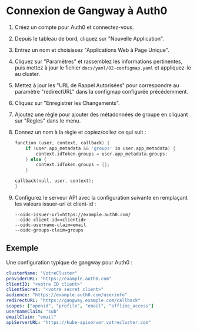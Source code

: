 # Connexion de Gangway à Auth0

1. Créez un compte pour Auth0 et connectez-vous.
2. Depuis le tableau de bord, cliquez sur "Nouvelle Application".
3. Entrez un nom et choisissez "Applications Web à Page Unique".
4. Cliquez sur "Paramètres" et rassemblez les informations pertinentes, puis mettez à jour le fichier `docs/yaml/02-configmap.yaml` et appliquez-le au cluster.
5. Mettez à jour les "URL de Rappel Autorisées" pour correspondre au paramètre "redirectURL" dans la configmap configurée précédemment.
6. Cliquez sur "Enregistrer les Changements".
7. Ajoutez une règle pour ajouter des métadonnées de groupe en cliquant sur "Règles" dans le menu.
8. Donnez un nom à la règle et copiez/collez ce qui suit :

    ```go
    function (user, context, callback) {
        if (user.app_metadata && 'groups' in user.app_metadata) {
            context.idToken.groups = user.app_metadata.groups;
        } else {
            context.idToken.groups = [];
        }

    callback(null, user, context);
    }
    ```

9. Configurez le serveur API avec la configuration suivante en remplaçant les valeurs issuer-url et client-id :

    ```
    --oidc-issuer-url=https://example.auth0.com/
    --oidc-client-id=<clientid>
    --oidc-username-claim=email
    --oidc-groups-claim=groups
    ```

## Exemple

Une configuration typique de gangway pour Auth0 :

```yaml
clusterName: "VotreCluster"
providerURL: "https://example.auth0.com"
clientID: "<votre ID client>"
clientSecret: "<votre secret client>"
audience: "https://example.auth0.com/userinfo"
redirectURL: "https://gangway.example.com/callback"
scopes: ["openid", "profile", "email", "offline_access"]
usernameClaim: "sub"
emailClaim: "email"
apiServerURL: "https://kube-apiserver.votrecluster.com"
```